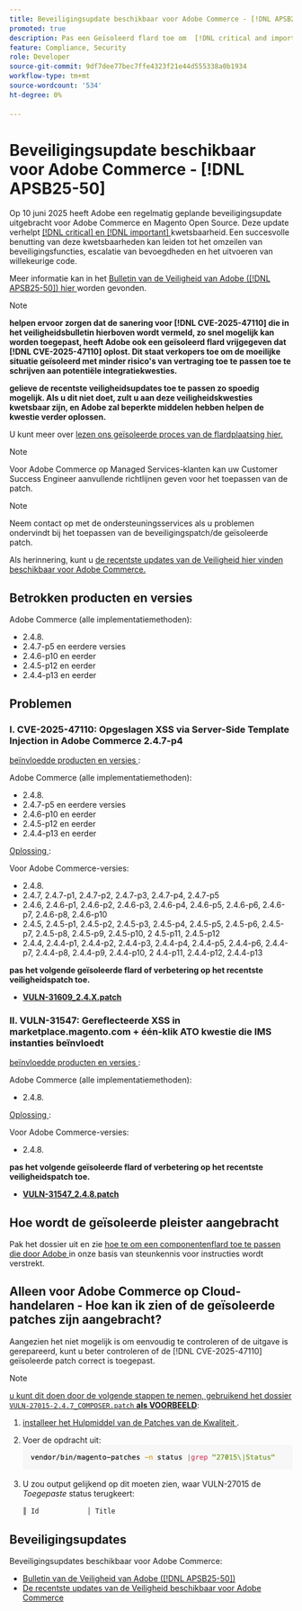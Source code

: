 ```yaml
---
title: Beveiligingsupdate beschikbaar voor Adobe Commerce - [!DNL APSB25-50]
promoted: true
description: Pas een Geïsoleerd flard toe om  [!DNL critical and important vulnerabilities]  voor Adobe Commerce 2.4.8, 2.4.7-p5, 2.4.6-p10, 2.4.5-p12, 2.4.4-p13, en vroegere versies te verhelpen.
feature: Compliance, Security
role: Developer
source-git-commit: 9df7dee77bec7ffe4323f21e44d555338a0b1934
workflow-type: tm+mt
source-wordcount: '534'
ht-degree: 0%

---
```


# Beveiligingsupdate beschikbaar voor Adobe Commerce - [!DNL APSB25-50]

Op 10 juni 2025 heeft Adobe een regelmatig geplande beveiligingsupdate uitgebracht voor Adobe Commerce en Magento Open Source. Deze update verhelpt [[!DNL critical]  en  [!DNL important] ](https://helpx.adobe.com/nl/security/severity-ratings.html) kwetsbaarheid. Een succesvolle benutting van deze kwetsbaarheden kan leiden tot het omzeilen van beveiligingsfuncties, escalatie van bevoegdheden en het uitvoeren van willekeurige code.

Meer informatie kan in het [ Bulletin van de Veiligheid van Adobe ([!DNL APSB25-50]) hier ](https://helpx.adobe.com/security/products/magento/apsb25-50.html) worden gevonden.

>[!NOTE]
>
>**helpen ervoor zorgen dat de sanering voor [!DNL CVE-2025-47110] die in het veiligheidsbulletin hierboven wordt vermeld, zo snel mogelijk kan worden toegepast, heeft Adobe ook een geïsoleerd flard vrijgegeven dat [!DNL CVE-2025-47110] oplost. Dit staat verkopers toe om de moeilijke situatie geïsoleerd met minder risico&#39;s van vertraging toe te passen toe te schrijven aan potentiële integratiekwesties.**

**gelieve de recentste veiligheidsupdates toe te passen zo spoedig mogelijk. Als u dit niet doet, zult u aan deze veiligheidskwesties kwetsbaar zijn, en Adobe zal beperkte middelen hebben helpen de kwestie verder oplossen.**

U kunt meer over [ lezen ons geïsoleerde proces van de flardplaatsing hier.](https://business.adobe.com/blog/introducing-enhanced-security-patch-deployment-and-communications-in-adobe-commerce)

>[!NOTE]
>
>Voor Adobe Commerce op Managed Services-klanten kan uw Customer Success Engineer aanvullende richtlijnen geven voor het toepassen van de patch.

>[!NOTE]
>
>Neem contact op met de ondersteuningsservices als u problemen ondervindt bij het toepassen van de beveiligingspatch/de geïsoleerde patch.

Als herinnering, kunt u [ de recentste updates van de Veiligheid hier vinden beschikbaar voor Adobe Commerce.](https://helpx.adobe.com/nl/security/products/magento.html)

## Betrokken producten en versies

Adobe Commerce (alle implementatiemethoden):

* 2.4.8.
* 2.4.7-p5 en eerdere versies
* 2.4.6-p10 en eerder
* 2.4.5-p12 en eerder
* 2.4.4-p13 en eerder

## Problemen

### I. CVE-2025-47110: Opgeslagen XSS via Server-Side Template Injection in Adobe Commerce 2.4.7-p4

<u> beïnvloedde producten en versies </u>:

Adobe Commerce (alle implementatiemethoden):

* 2.4.8.
* 2.4.7-p5 en eerdere versies
* 2.4.6-p10 en eerder
* 2.4.5-p12 en eerder
* 2.4.4-p13 en eerder

<u> Oplossing </u>:

Voor Adobe Commerce-versies:

* 2.4.8.
* 2.4.7, 2.4.7-p1, 2.4.7-p2, 2.4.7-p3, 2.4.7-p4, 2.4.7-p5
* 2.4.6, 2.4.6-p1, 2.4.6-p2, 2.4.6-p3, 2.4.6-p4, 2.4.6-p5, 2.4.6-p6, 2.4.6-p7, 2.4.6-p8, 2.4.6-p10
* 2.4.5, 2.4.5-p1, 2.4.5-p2, 2.4.5-p3, 2.4.5-p4, 2.4.5-p5, 2.4.5-p6, 2.4.5-p7, 2.4.5-p8, 2.4.5-p9, 2.4.5-p10, 2 4.5-p11, 2.4.5-p12
* 2.4.4, 2.4.4-p1, 2.4.4-p2, 2.4.4-p3, 2.4.4-p4, 2.4.4-p5, 2.4.4-p6, 2.4.4-p7, 2.4.4-p8, 2.4.4-p9, 2.4.4-p10, 2 4.4-p11, 2.4.4-p12, 2.4.4-p13

**pas het volgende geïsoleerde flard of verbetering op het recentste veiligheidspatch toe.**

* **[VULN-31609_2.4.X.patch](assets/VULN-31609_2.4.X_patch.zip)**

### II. VULN-31547: Gereflecteerde XSS in marketplace.magento.com + één-klik ATO kwestie die IMS instanties beïnvloedt

<u> beïnvloedde producten en versies </u>:

Adobe Commerce (alle implementatiemethoden):

* 2.4.8.

<u> Oplossing </u>:

Voor Adobe Commerce-versies:

* 2.4.8.

**pas het volgende geïsoleerde flard of verbetering op het recentste veiligheidspatch toe.**

* **[VULN-31547_2.4.8.patch](assets/VULN-31547_2.4.8_patch.zip)**

## Hoe wordt de geïsoleerde pleister aangebracht

Pak het dossier uit en zie [ hoe te om een componentenflard toe te passen die door Adobe ](https://experienceleague.adobe.com/docs/commerce-knowledge-base/kb/how-to/how-to-apply-a-composer-patch-provided-by-magento.html?lang=nl-NL) in onze basis van steunkennis voor instructies wordt verstrekt.

## Alleen voor Adobe Commerce op Cloud-handelaren - Hoe kan ik zien of de geïsoleerde patches zijn aangebracht?

Aangezien het niet mogelijk is om eenvoudig te controleren of de uitgave is gerepareerd, kunt u beter controleren of de [!DNL CVE-2025-47110] geïsoleerde patch correct is toegepast.

>[!NOTE]
>
><u> u kunt dit doen door de volgende stappen te nemen, gebruikend het dossier `VULN-27015-2.4.7_COMPOSER.patch` **als VOORBEELD**</u>:

1. [ installeer het Hulpmiddel van de Patches van de Kwaliteit ](https://experienceleague.adobe.com/docs/commerce-operations/tools/quality-patches-tool/usage.html?lang=nl-NL).
1. Voer de opdracht uit:<br>
   ![ cve-2024-34102-tell-if-patch-applied-code ](assets/cve-2024-34102-tell-if-patch-applied-code.png)
1. U zou output gelijkend op dit moeten zien, waar VULN-27015 de *Toegepaste* status terugkeert:

   ```bash
   ║ Id            │ Title                                                        │ Category        │ Origin                 │ Status      │ Details                                          ║ ║ N/A           │ ../m2-hotfixes/VULN-27015-2.4.7_COMPOSER_patch.patch      │ Other           │ Local                  │ Applied     │ Patch type: Custom                                
   ```

<!-- For Step 2:
     ```bash
    vendor/bin/magento-patches -n status |grep "27015\|Status"
     ```
-->

## Beveiligingsupdates

Beveiligingsupdates beschikbaar voor Adobe Commerce:

* [ Bulletin van de Veiligheid van Adobe ([!DNL APSB25-50]) ](https://helpx.adobe.com/security/products/magento/apsb25-50.html)
* [ De recentste updates van de Veiligheid beschikbaar voor Adobe Commerce ](https://helpx.adobe.com/nl/security/products/magento.html)
